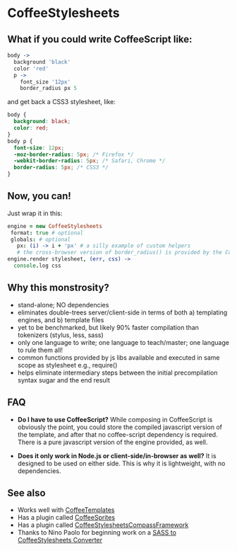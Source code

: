 # CoffeeStylesheets

## What if you could write CoffeeScript like:

```coffeescript
body ->
  background 'black'
  color 'red'
  p ->
    font_size '12px'
    border_radius px 5
```

and get back a CSS3 stylesheet, like:

```css
body {
  background: black;
  color: red;
}
body p {
  font-size: 12px;
  -moz-border-radius: 5px; /* Firefox */
  -webkit-border-radius: 5px; /* Safari, Chrome */
  border-radius: 5px; /* CSS3 */
}
```

## Now, you can!

Just wrap it in this:

```coffeescript
engine = new CoffeeStylesheets
 format: true # optional
 globals: # optional
   px: (i) -> i + 'px' # a silly example of custom helpers
   # the cross-browser version of border_radius() is provided by the CoffeeStylesheetsCompassFramework plugin 
engine.render stylesheet, (err, css) ->
  console.log css
```

## Why this monstrosity?

* stand-alone; NO dependencies
* eliminates double-trees server/client-side in terms of both a) templating engines, and b) template files
* yet to be benchmarked, but likely 90% faster compilation than tokenizers (stylus, less, sass)
* only one language to write; one language to teach/master; one language to rule them all!
* common functions provided by js libs available and executed in same scope as stylesheet e.g., require()
* helps eliminate intermediary steps between the initial precompilation syntax sugar and the end result

## FAQ

 * **Do I have to use CoffeeScript?**
 While composing in CoffeeScript is obviously the point, you could store the compiled javascript version of the
template, and after that no coffee-script dependency is required. There is a pure javascript version of
the engine provided, as well.

 * **Does it only work in Node.js or client-side/in-browser as well?**
 It is designed to be used on either side. This is why it is lightweight, with no dependencies.

## See also

* Works well with [CoffeeTemplates](https://github.com/mikesmullin/coffee-templates) 
* Has a plugin called [CoffeeSprites](https://github.com/mikesmullin/coffee-sprites)
* Has a plugin called [CoffeeStylesheetsCompassFramework](https://github.com/mikesmullin/coffee-stylesheets-compass-framework)
* Thanks to Nino Paolo for beginning work on a [SASS to CoffeeStylesheets Converter](https://github.com/paolooo/coffee-espresso-two-shots)
